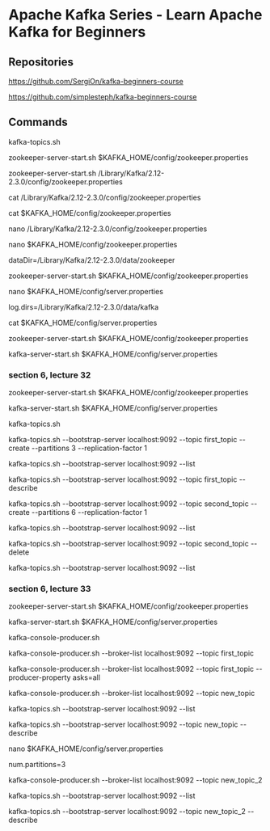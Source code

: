 # Apache Kafka Series - Learn Apache Kafka for Beginners

## Repositories

https://github.com/SergiOn/kafka-beginners-course

https://github.com/simplesteph/kafka-beginners-course


## Commands

kafka-topics.sh

zookeeper-server-start.sh $KAFKA_HOME/config/zookeeper.properties

zookeeper-server-start.sh /Library/Kafka/2.12-2.3.0/config/zookeeper.properties

cat /Library/Kafka/2.12-2.3.0/config/zookeeper.properties

cat $KAFKA_HOME/config/zookeeper.properties

nano /Library/Kafka/2.12-2.3.0/config/zookeeper.properties

nano $KAFKA_HOME/config/zookeeper.properties

dataDir=/Library/Kafka/2.12-2.3.0/data/zookeeper

zookeeper-server-start.sh $KAFKA_HOME/config/zookeeper.properties

nano $KAFKA_HOME/config/server.properties

log.dirs=/Library/Kafka/2.12-2.3.0/data/kafka

cat $KAFKA_HOME/config/server.properties


zookeeper-server-start.sh $KAFKA_HOME/config/zookeeper.properties

kafka-server-start.sh $KAFKA_HOME/config/server.properties


### section 6, lecture 32

zookeeper-server-start.sh $KAFKA_HOME/config/zookeeper.properties

kafka-server-start.sh $KAFKA_HOME/config/server.properties


kafka-topics.sh

[//]: <> (kafka-topics.sh --bootstrap-server localhost:9092 --topic first_topic --create --partitions 3 --replication-factor 2)

kafka-topics.sh --bootstrap-server localhost:9092 --topic first_topic --create --partitions 3 --replication-factor 1

kafka-topics.sh --bootstrap-server localhost:9092 --list

kafka-topics.sh --bootstrap-server localhost:9092 --topic first_topic --describe

kafka-topics.sh --bootstrap-server localhost:9092 --topic second_topic --create --partitions 6 --replication-factor 1

kafka-topics.sh --bootstrap-server localhost:9092 --list

kafka-topics.sh --bootstrap-server localhost:9092 --topic second_topic --delete

kafka-topics.sh --bootstrap-server localhost:9092 --list


### section 6, lecture 33

zookeeper-server-start.sh $KAFKA_HOME/config/zookeeper.properties

kafka-server-start.sh $KAFKA_HOME/config/server.properties


kafka-console-producer.sh

kafka-console-producer.sh --broker-list localhost:9092 --topic first_topic

kafka-console-producer.sh --broker-list localhost:9092 --topic first_topic --producer-property asks=all

kafka-console-producer.sh --broker-list localhost:9092 --topic new_topic

kafka-topics.sh --bootstrap-server localhost:9092 --list

kafka-topics.sh --bootstrap-server localhost:9092 --topic new_topic --describe


nano $KAFKA_HOME/config/server.properties

num.partitions=3


kafka-console-producer.sh --broker-list localhost:9092 --topic new_topic_2

kafka-topics.sh --bootstrap-server localhost:9092 --list

kafka-topics.sh --bootstrap-server localhost:9092 --topic new_topic_2 --describe


